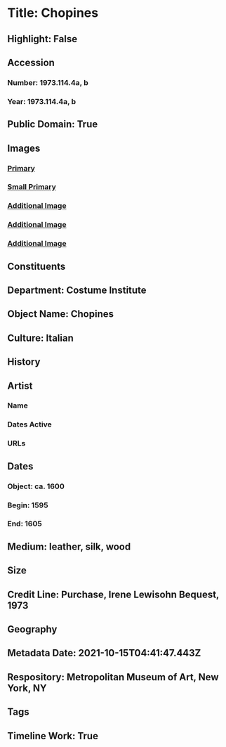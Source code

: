 # Title: Chopines
## Highlight: False
## Accession
### Number: 1973.114.4a, b
### Year: 1973.114.4a, b
## Public Domain: True
## Images
### [Primary](https://images.metmuseum.org/CRDImages/ci/original/DP157717.jpg)
### [Small Primary](https://images.metmuseum.org/CRDImages/ci/web-large/DP157717.jpg)
### [Additional Image](https://images.metmuseum.org/CRDImages/ci/original/1973.114.4abT.jpg)
### [Additional Image](https://images.metmuseum.org/CRDImages/ci/original/111R4_50H.jpg)
### [Additional Image](https://images.metmuseum.org/CRDImages/ci/original/1973.114.4ab_205492.JPG)
## Constituents
## Department: Costume Institute
## Object Name: Chopines
## Culture: Italian
## History
## Artist
### Name
### Dates Active
### URLs
## Dates
### Object: ca. 1600
### Begin: 1595
### End: 1605
## Medium: leather, silk, wood
## Size
## Credit Line: Purchase, Irene Lewisohn Bequest, 1973
## Geography
## Metadata Date: 2021-10-15T04:41:47.443Z
## Respository: Metropolitan Museum of Art, New York, NY
## Tags
## Timeline Work: True